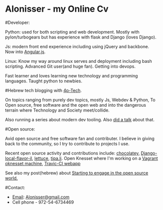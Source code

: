 Alonisser - my Online Cv
========================
#Developer:

Python: used for both scripting and web development. Mostly with pylon/turbogears but has experience with flask and Django (loves Django).

Js: modern front end experience including using jQuery and backbone. Now into [Angular.js](http://angularjs.org/).

Linux: Know my way around linux serves and deployment including bash scripting. Advanced Git user(and huge fan). Getting into devops.

Fast learner and loves learning new technology and programming languages.
Taught python to newbies.

#Hebrew tech blogging with [4p-Tech](http://4p-tech.co.il/blog).

On topics ranging from purely dev topics, mostly Js, Webdev & Python, To Open source, free software and the open web and into the dangerous terrain where Technology and Society meet/collide.  

Also running a series about modern dev tooling. Also [did a talk](http://alonisser.github.io/better.js.development.flow/#1) about that.

#Open source:

Avid open source and free software fan and contributer. I believe in giving back to the community, so I try to contribute to projects I use.

Recent open source activity and contributions include: [chocolatey](https://github.com/chocolatey/chocolatey), [Django-local-flavor-il](https://github.com/django/django-localflavor-il), [lettuce](https://github.com/gabrielfalcao/lettuce), [tipa.li](https://github.com/alonisser/tiptipa). Open Knesset where I'm working on a [Vagrant oknesset machine](https://github.com/alonisser/Oknesset-vagrant), [Travic-CI webapp](https://github.com/travis-ci/travis-web)

See also my post(hebrew) about [Starting to engage in the open source world.](http://4p-tech.co.il/blog/?p=1594)

#Contact:

* [Email](mailto:alonisser@gmail.com): Alonisser@gmail.com
* Cell phone - 972-54-6734469
